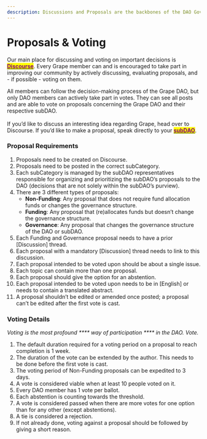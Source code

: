 ```yaml
---
description: Discussions and Proposals are the backbones of the DAO Governance
---
```


# Proposals & Voting



Our main place for discussing and voting on important decisions is [<mark style="color:purple;">**Discourse**</mark>](https://dao.grapenetwork.org). Every Grape member can and is encouraged to take part in improving our community by actively discussing, evaluating proposals, and - if possible - voting on them.

All members can follow the decision-making process of the Grape DAO, but only DAO members can actively take part in votes. They can see all posts and are able to vote on proposals concerning the Grape DAO and their respective subDAO.\
\
If you’d like to discuss an interesting idea regarding Grape, head over to Discourse. If you’d like to make a proposal, speak directly to your [<mark style="color:purple;">**subDAO**</mark>](../../grape-subdaos/subdao-units/).

### Proposal Requirements

1. Proposals need to be created on Discourse.
2. Proposals need to be posted in the correct subCategory.
3. Each subCategory is managed by the subDAO representatives responsible for organizing and prioritizing the subDAO’s proposals to the DAO (decisions that are not solely within the subDAO’s purview).
4. There are 3 different types of proposals:
   * **Non-Funding**: Any proposal that does not require fund allocation funds or changes the governance structure.
   * **Funding**: Any proposal that (re)allocates funds but doesn’t change the governance structure.
   * **Governance**: Any proposal that changes the governance structure of the DAO or subDAO.
5. Each Funding and Governance proposal needs to have a prior \[Discussion] thread.
6. Each proposal with a mandatory \[Discussion] thread needs to link to this discussion.
7. Each proposal intended to be voted upon should be about a single issue.
8. Each topic can contain more than one proposal.
9. Each proposal should give the option for an abstention.
10. Each proposal intended to be voted upon needs to be in \[English] or needs to contain a translated abstract.
11. A proposal shouldn’t be edited or amended once posted; a proposal can’t be edited after the first vote is cast.

### **Voting Details**

_Voting is the most profound **** way of participation **** in the DAO. Vote._

1. The default duration required for a voting period on a proposal to reach completion is 1 week.&#x20;
2. The duration of the vote can be extended by the author. This needs to be done before the first vote is cast.
3. The voting period of Non-Funding proposals can be expedited to 3 days.
4. A vote is considered viable when at least 10 people voted on it.
5. Every DAO member has 1 vote per ballot.
6. Each abstention is counting towards the threshold.
7. A vote is considered passed when there are more votes for one option than for any other (except abstentions).
8. A tie is considered a rejection.
9. If not already done, voting against a proposal should be followed by giving a short reason.
